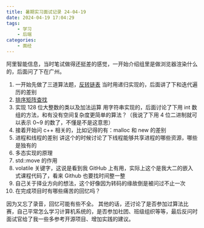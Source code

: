 ```yaml
---
title: 暑期实习面试记录 24-04-19
date: 2024-04-19 17:04:29
tags:
    - 学习
    - 后端
categories:
    - 面经
---
```

阿里智能信息，当时笔试做得还挺差的感觉，一开始介绍组里是做浏览器渲染什么的，后面问了下在广州。

1. 一开始先做了三道算法题，[反转链表](https://leetcode.cn/problems/reverse-linked-list/description/)
    当时用递归实现的，后面讲了下和迭代遍历的差别
2. [排序矩阵查找](https://leetcode.cn/problems/sorted-matrix-search-lcci/description/)
3. 实现 128 位大整数的类以及加法运算
    用字符串实现的，后面讨论了下用 int 数组的方法，和有没有空间复杂度更简单的算法？（我说了下用 4 位二进制就可以表示 0~9 的数了，不懂是不是这意思）
4. 接着开始问 c++ 相关的，比如记得的有：malloc 和 new 的差别
5. 进程和线程的差别
    讲这个的时候讨论了下线程能够共享进程的哪些资源，哪些是独有的
6. 多态实现的原理
7. std::move 的作用
8. volatile 关键字，这说是看到我 GitHub 上有用，实际上这个是我大二的嵌入式课程代码了，看来 Github 也要找时间整一整
9. 自己关于择业方向的想法，这个好像因为转码的缘故倒是被问过不止一次
10. 在完成项目时有哪些痛苦的回忆吗？

因为又忘了录音，回忆可能有些不全。
其他的话，还讨论了是否参加过算法比赛，自己平常怎么学习计算机系统的，是否参加社团、班级组织等等，最后反问时面试官给了我一些多参考开源项目、增加实践的建议。
